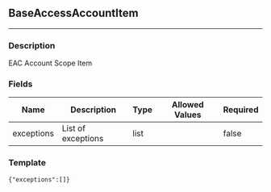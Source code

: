 ## BaseAccessAccountItem
---
### Description
EAC Account Scope Item
### Fields
| Name | Description | Type | Allowed Values | Required |
| ---- | ----------- | ---- | -------------- | -------- |
| exceptions | List of exceptions | list |  | false |
### Template
```
{"exceptions":[]}
```
